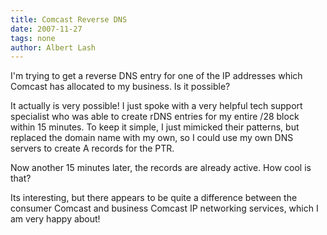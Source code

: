 ```yaml
---
title: Comcast Reverse DNS
date: 2007-11-27
tags: none
author: Albert Lash
---
```

I'm trying to get a reverse DNS entry for one of the IP addresses which Comcast has allocated to my business. Is it possible?

It actually is very possible! I just spoke with a very helpful tech support specialist who was able to create rDNS entries for my entire /28 block within 15 minutes. To keep it simple, I just mimicked their patterns, but replaced the domain name with my own, so I could use my own DNS servers to create A records for the PTR.

Now another 15 minutes later, the records are already active.  How cool is that?

Its interesting, but there appears to be quite a difference between the consumer Comcast and business Comcast IP networking services, which I am very happy about!

